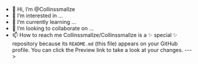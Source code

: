 - 👋 Hi, I’m @Collinssmallze
- 👀 I’m interested in ...
- 🌱 I’m currently learning ...
- 💞️ I’m looking to collaborate on ...
- 📫 How to reach me
Collinssmallze/Collinssmallze is a ✨ special ✨ repository because its `README.md` (this file) appears on your GitHub profile.
You can click the Preview link to take a look at your changes.
--->
